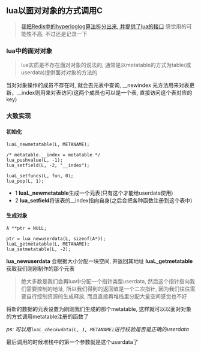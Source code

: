 ## lua以面对对象的方式调用C

> [我把Redis中的hyperloglog算法拆分出来, 并提供了lua的接口](https://github.com/zhangyu012/hyperloglog.git)
> 感觉用的可能性不高, 不过还是记录一下

### lua中的面对对象
> lua实质是不存在面对对象的说法的, 通常是以metatable的方式为table(或userdata)提供面对对象的方法的

当对对象操作的成员不存在时, 就会去元表中查询,  __newindex 元方法用来对表更新，__index则用来对表访问(这两个成员也可以是一个表, 直接访问这个表对应的key)

### 大致实现

#### 初始化
```
luaL_newmetatable(L, METANAME);

/* metatable.__index = metatable */
lua_pushvalue(L, -1);
lua_setfield(L, -2, "__index");

luaL_setfuncs(L, fun, 0);
lua_pop(L, 1);
```
* 1 **luaL_newmetatable**生成一个元表(只有这个才能给userdata使用)
* 2 **lua_setfield**将该表的__index指向自身(之后会把各种函数注册到这个表中)

#### 生成对象
```
A **ptr = NULL;
	
ptr = lua_newuserdata(L, sizeof(A*));
luaL_getmetatable(L, METANAME);
lua_setmetatable(L, -2);
```

**lua_newuserdata** 会根据大小分配一块空间, 并返回其地址
**luaL_getmetatable** 获取我们刚刚制作的那个元表

> 绝大多数是我们会再lua中分配一个指针类型userdata, 然后这个指针指向我们需要控制的地址, 所以我们得到的返回值是一个二次指针, 因为我们往往需要自行控制资源的生成释放, 而且直接再堆栈里分配大量空间感觉也不好

将新的数据的元表设置为刚刚我们生成的那个metatable, 这样就可以以面对对象的方式调用metatable注册的函数了

*ps: 可以用`luaL_checkudata(L, 1, METANAME)`进行校验是否是正确的userdata*

最后调用的时候堆栈中的第一个参数就是这个userdata了


